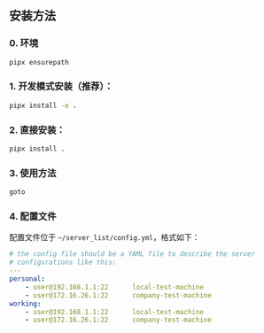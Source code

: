 ## 安装方法

### 0. 环境

```bash
pipx ensurepath
```

### 1. 开发模式安装（推荐）：

```bash
pipx install -e .
```

### 2. 直接安装：

```bash
pipx install .
```

### 3. 使用方法

```bash
goto
```

### 4. 配置文件

配置文件位于 `~/server_list/config.yml`，格式如下：

```yaml
# the config file should be a YAML file to describe the server
# configurations like this:
---
personal:
    - user@192.168.1.1:22      local-test-machine
    - user@172.16.26.1:22      company-test-machine
working:
    - user@192.168.1.1:22      local-test-machine
    - user@172.16.26.1:22      company-test-machine
```